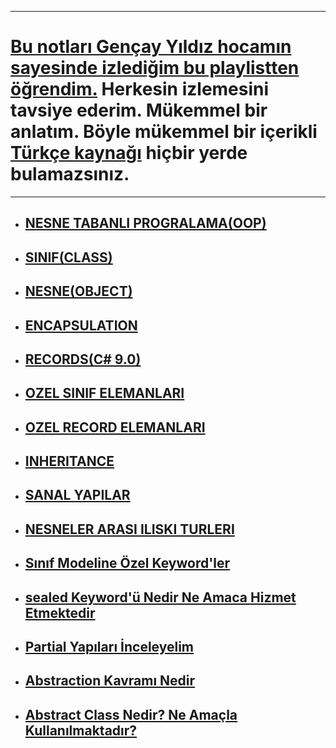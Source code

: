 ***
# [Bu notları Gençay Yıldız hocamın sayesinde izlediğim bu playlistten öğrendim.](https://www.youtube.com/watch?v=48Z75_jZHv0&list=PLQVXoXFVVtp306cqgKyC8NoxCmHIuWVBK)  Herkesin izlemesini tavsiye ederim. Mükemmel bir anlatım. Böyle mükemmel bir içerikli [Türkçe kaynağı](https://www.youtube.com/c/Gen%C3%A7ayY%C4%B1ld%C4%B1z) hiçbir yerde bulamazsınız.
***

- ## [NESNE TABANLI PROGRALAMA(OOP)](https://github.com/musauyumaz/Nesne-Tabanli-Programlama-OOP/blob/main/1-NESNE%20TABANLI%20PROGRALAMA(OOP)/ReadMe.md)
- ## [SINIF(CLASS)](https://github.com/musauyumaz/Nesne-Tabanli-Programlama-OOP/blob/main/2-SINIF(CLASS)/ReadMe.md)
- ## [NESNE(OBJECT)](https://github.com/musauyumaz/Nesne-Tabanli-Programlama-OOP/blob/main/3-NESNE(OBJECT)/ReadMe.md)
- ## [ENCAPSULATION](https://github.com/musauyumaz/Nesne-Tabanli-Programlama-OOP/blob/main/4-ENCAPSULATION/ReadMe.md)
- ## [RECORDS(C# 9.0)](https://github.com/musauyumaz/Nesne-Tabanli-Programlama-OOP/blob/main/5-RECORDS%20(C%23%209.0)/ReadMe.md)
- ## [OZEL SINIF ELEMANLARI](https://github.com/musauyumaz/Nesne-Tabanli-Programlama-OOP/blob/main/6-OZEL%20SINIF%20ELEMANLARI/ReadMe.md)
- ## [OZEL RECORD ELEMANLARI](https://github.com/musauyumaz/Nesne-Tabanli-Programlama-OOP/blob/main/7-OZEL%20RECORD%20ELEMANLARI/ReadMe.md)
- ## [INHERITANCE](https://github.com/musauyumaz/Nesne-Tabanli-Programlama-OOP/blob/main/8-INHERITANCE/ReadMe.md)
- ## [SANAL YAPILAR](https://github.com/musauyumaz/Nesne-Tabanli-Programlama-OOP/blob/main/9-SANAL%20YAPILAR/ReadMe.md)
- ## [NESNELER ARASI ILISKI TURLERI](https://github.com/musauyumaz/Nesne-Tabanli-Programlama-OOP/blob/main/11-NESNELER%20ARASI%20ILISKI%20TURLERI/ReadMe.md)
- ## [Sınıf Modeline Özel Keyword'ler](https://github.com/musauyumaz/Nesne-Tabanli-Programlama-OOP/blob/main/12-S%C4%B1n%C4%B1f%20Modeline%20%C3%96zel%20Keyword'ler/ReadMe.md)
- ## [sealed Keyword'ü Nedir Ne Amaca Hizmet Etmektedir](https://github.com/musauyumaz/Nesne-Tabanli-Programlama-OOP/blob/main/13-sealed%20Keyword'%C3%BC%20Nedir%20Ne%20Amaca%20Hizmet%20Etmektedir/ReadMe.md)
- ## [Partial Yapıları İnceleyelim](https://github.com/musauyumaz/Nesne-Tabanli-Programlama-OOP/blob/main/14-Partial%20Yap%C4%B1lar%C4%B1%20%C4%B0nceleyelim/ReadMe.md)
- ## [Abstraction Kavramı Nedir](https://github.com/musauyumaz/Nesne-Tabanli-Programlama-OOP/blob/main/15-Abstraction%20Kavram%C4%B1%20Nedir/ReadMe.md)
- ## [Abstract Class Nedir? Ne Amaçla Kullanılmaktadır?](https://github.com/musauyumaz/Nesne-Tabanli-Programlama-OOP/blob/main/16-Abstract%20Class%20Nedir%20Ne%20Ama%C3%A7la%20Kullan%C4%B1lmaktad%C4%B1r/ReadMe.md)
